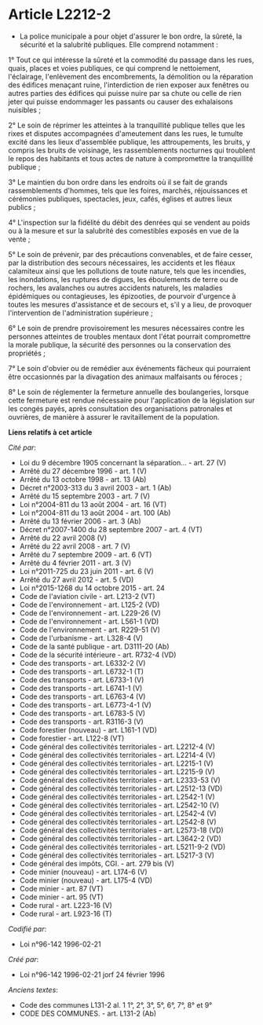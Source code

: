 # Article L2212-2

- La police municipale a pour objet d'assurer le bon ordre, la sûreté, la sécurité et la salubrité publiques. Elle comprend
notamment :

1° Tout ce qui intéresse la sûreté et la commodité du passage dans les rues, quais, places et voies publiques, ce qui
comprend le nettoiement, l'éclairage, l'enlèvement des encombrements, la démolition ou la réparation des édifices menaçant
ruine, l'interdiction de rien exposer aux fenêtres ou autres parties des édifices qui puisse nuire par sa chute ou celle de
rien jeter qui puisse endommager les passants ou causer des exhalaisons nuisibles ;

2° Le soin de réprimer les atteintes à la tranquillité publique telles que les rixes et disputes accompagnées d'ameutement
dans les rues, le tumulte excité dans les lieux d'assemblée publique, les attroupements, les bruits, y compris les bruits de
voisinage, les rassemblements nocturnes qui troublent le repos des habitants et tous actes de nature à compromettre la
tranquillité publique ;

3° Le maintien du bon ordre dans les endroits où il se fait de grands rassemblements d'hommes, tels que les foires, marchés,
réjouissances et cérémonies publiques, spectacles, jeux, cafés, églises et autres lieux publics ;

4° L'inspection sur la fidélité du débit des denrées qui se vendent au poids ou à la mesure et sur la salubrité des
comestibles exposés en vue de la vente ;

5° Le soin de prévenir, par des précautions convenables, et de faire cesser, par la distribution des secours nécessaires, les
accidents et les fléaux calamiteux ainsi que les pollutions de toute nature, tels que les incendies, les inondations, les
ruptures de digues, les éboulements de terre ou de rochers, les avalanches ou autres accidents naturels, les maladies
épidémiques ou contagieuses, les épizooties, de pourvoir d'urgence à toutes les mesures d'assistance et de secours et, s'il y
a lieu, de provoquer l'intervention de l'administration supérieure ;

6° Le soin de prendre provisoirement les mesures nécessaires contre les personnes atteintes de troubles mentaux dont l'état
pourrait compromettre la morale publique, la sécurité des personnes ou la conservation des propriétés ;

7° Le soin d'obvier ou de remédier aux événements fächeux qui pourraient être occasionnés par la divagation des animaux
malfaisants ou féroces ;

8° Le soin de réglementer la fermeture annuelle des boulangeries, lorsque cette fermeture est rendue nécessaire pour
l'application de la législation sur les congés payés, après consultation des organisations patronales et ouvrières, de
manière à assurer le ravitaillement de la population.

**Liens relatifs à cet article**

_Cité par_:

  - Loi du 9 décembre 1905 concernant la séparation... - art. 27 (V)
  - Arrêté du 27 décembre 1996 - art. 1 (V)
  - Arrêté du 13 octobre 1998 - art. 13 (Ab)
  - Décret n°2003-313 du 3 avril 2003 - art. 1 (Ab)
  - Arrêté du 15 septembre 2003 - art. 7 (V)
  - Loi n°2004-811 du 13 août 2004 - art. 16 (VT)
  - Loi n°2004-811 du 13 août 2004 - art. 100 (Ab)
  - Arrêté du 13 février 2006 - art. 3 (Ab)
  - Décret n°2007-1400 du 28 septembre 2007 - art. 4 (VT)
  - Arrêté du 22 avril 2008 (V)
  - Arrêté du 22 avril 2008 - art. 7 (V)
  - Arrêté du 7 septembre 2009 - art. 6 (VT)
  - Arrêté du 4 février 2011 - art. 3 (V)
  - Loi n°2011-725 du 23 juin 2011 - art. 6 (V)
  - Arrêté du 27 avril 2012 - art. 5 (VD)
  - Loi n°2015-1268 du 14 octobre 2015 - art. 24
  - Code de l'aviation civile - art. L213-2 (VT)
  - Code de l'environnement - art. L125-2 (VD)
  - Code de l'environnement - art. L229-26 (V)
  - Code de l'environnement - art. L561-1 (VD)
  - Code de l'environnement - art. R229-51 (V)
  - Code de l'urbanisme - art. L328-4 (V)
  - Code de la santé publique - art. D3111-20 (Ab)
  - Code de la sécurité intérieure - art. R732-4 (VD)
  - Code des transports - art. L6332-2 (V)
  - Code des transports - art. L6732-1 (T)
  - Code des transports - art. L6733-1 (V)
  - Code des transports - art. L6741-1 (V)
  - Code des transports - art. L6763-4 (V)
  - Code des transports - art. L6773-4-1 (V)
  - Code des transports - art. L6783-5 (V)
  - Code des transports - art. R3116-3 (V)
  - Code forestier (nouveau) - art. L161-1 (VD)
  - Code forestier - art. L122-8 (VT)
  - Code général des collectivités territoriales - art. L2212-4 (V)
  - Code général des collectivités territoriales - art. L2214-4 (V)
  - Code général des collectivités territoriales - art. L2215-1 (V)
  - Code général des collectivités territoriales - art. L2215-9 (V)
  - Code général des collectivités territoriales - art. L2333-53 (V)
  - Code général des collectivités territoriales - art. L2512-13 (VD)
  - Code général des collectivités territoriales - art. L2542-1 (V)
  - Code général des collectivités territoriales - art. L2542-10 (V)
  - Code général des collectivités territoriales - art. L2542-4 (V)
  - Code général des collectivités territoriales - art. L2542-8 (V)
  - Code général des collectivités territoriales - art. L2573-18 (VD)
  - Code général des collectivités territoriales - art. L3642-2 (VD)
  - Code général des collectivités territoriales - art. L5211-9-2 (VD)
  - Code général des collectivités territoriales - art. L5217-3 (V)
  - Code général des impôts, CGI. - art. 279 bis (V)
  - Code minier (nouveau) - art. L174-6 (V)
  - Code minier (nouveau) - art. L175-4 (VD)
  - Code minier - art. 87 (VT)
  - Code minier - art. 95 (VT)
  - Code rural - art. L223-16 (V)
  - Code rural - art. L923-16 (T)

_Codifié par_:

  - Loi n°96-142 1996-02-21

_Créé par_:

  - Loi n°96-142 1996-02-21 jorf 24 février 1996

_Anciens textes_:

  - Code des communes L131-2 al. 1 1°, 2°, 3°, 5°, 6°, 7°, 8° et 9°
  - CODE DES COMMUNES. - art. L131-2 (Ab)
